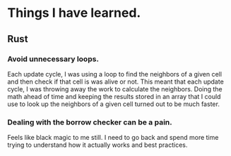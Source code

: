 # Things I have learned.

## Rust

### Avoid unnecessary loops.

Each update cycle, I was using a loop to find the neighbors of a given cell and
then check if that cell is was alive or not. This meant that each update cycle,
I was throwing away the work to calculate the neighbors. Doing the math ahead of
time and keeping the results stored in an array that I could use to look up the
neighbors of a given cell turned out to be much faster.

### Dealing with the borrow checker can be a pain.

Feels like black magic to me still. I need to go back and spend more time trying
to understand how it actually works and best practices.
